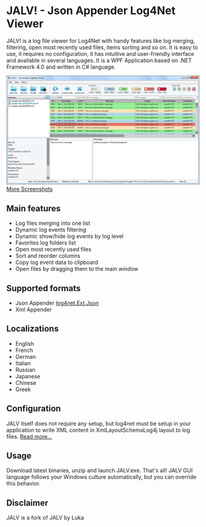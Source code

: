 # JALV! - Json Appender Log4Net Viewer

JALV! is a log file viewer for Log4Net with handy features like log merging, filtering, open most recently used files, items sorting and so on. It is easy to use, it requires no configuration, it has intuitive and user-friendly interface and available in several languages. It is a WPF Application based on .NET Framework 4.0 and written in C# language.

![Screenshot](/doc/images/JALV-Win.png?raw=true "JALV Main Window")
[More Screenshots](https://github.com/stefanjarina/JALV/wiki/Screenshots)

## Main features

* Log files merging into one list
* Dynamic log events filtering
* Dynamic show/hide log events by log level
* Favorites log folders list
* Open most recently used files
* Sort and reorder columns
* Copy log event data to clipboard
* Open files by dragging them to the main window

## Supported formats

* Json Appender [log4net.Ext.Json](https://www.nuget.org/packages/log4net.Ext.Json/)
* Xml Appender

## Localizations

* English
* French
* German
* Italian
* Russian
* Japanese
* Chinese
* Greek

## Configuration

JALV itself does not require any setup, but log4net must be setup in your application to write XML content in XmlLayoutSchemaLog4j layout to log files. [Read more...](https://github.com/stefanjarina/JALV/wiki)

## Usage

Download latest binaries, unzip and launch JALV.exe. That's all!
JALV GUI language follows your Windows culture automatically, but you can override this behavior.

## Disclaimer

JALV is a fork of JALV by Luka 
